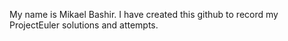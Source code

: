 My name is Mikael Bashir. I have created this github to record my ProjectEuler solutions and attempts.
